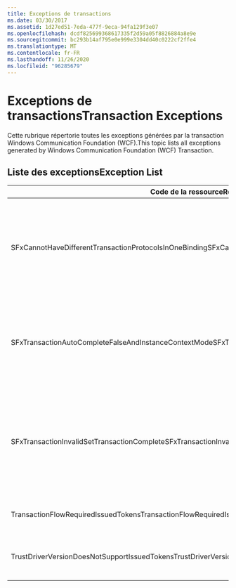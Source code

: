 ```yaml
---
title: Exceptions de transactions
ms.date: 03/30/2017
ms.assetid: 1d27ed51-7eda-477f-9eca-94fa129f3e07
ms.openlocfilehash: dcdf825699368617335f2d59a05f8826884a8e9e
ms.sourcegitcommit: bc293b14af795e0e999e3304dd40c0222cf2ffe4
ms.translationtype: MT
ms.contentlocale: fr-FR
ms.lasthandoff: 11/26/2020
ms.locfileid: "96285679"
---
```

# <a name="transaction-exceptions"></a><span data-ttu-id="1009e-102">Exceptions de transactions</span><span class="sxs-lookup"><span data-stu-id="1009e-102">Transaction Exceptions</span></span>

<span data-ttu-id="1009e-103">Cette rubrique répertorie toutes les exceptions générées par la transaction Windows Communication Foundation (WCF).</span><span class="sxs-lookup"><span data-stu-id="1009e-103">This topic lists all exceptions generated by Windows Communication Foundation (WCF) Transaction.</span></span>  
  
## <a name="exception-list"></a><span data-ttu-id="1009e-104">Liste des exceptions</span><span class="sxs-lookup"><span data-stu-id="1009e-104">Exception List</span></span>  
  
|<span data-ttu-id="1009e-105">Code de la ressource</span><span class="sxs-lookup"><span data-stu-id="1009e-105">Resource Code</span></span>|<span data-ttu-id="1009e-106">Chaîne de la ressource</span><span class="sxs-lookup"><span data-stu-id="1009e-106">Resource String</span></span>|  
|-------------------|---------------------|  
|<span data-ttu-id="1009e-107">SFxCannotHaveDifferentTransactionProtocolsInOneBinding</span><span class="sxs-lookup"><span data-stu-id="1009e-107">SFxCannotHaveDifferentTransactionProtocolsInOneBinding</span></span>|<span data-ttu-id="1009e-108">Les informations de stratégie qui sont importées à partir des métadonnées spécifient des valeurs différentes pour TransactionProtocol au sein des opérations.</span><span class="sxs-lookup"><span data-stu-id="1009e-108">The policy information being imported from metadata specifies different values for TransactionProtocol among the operations.</span></span> <span data-ttu-id="1009e-109">Un seul TransactionProtocol est pris en charge pour chaque point de terminaison.</span><span class="sxs-lookup"><span data-stu-id="1009e-109">Only a single TransactionProtocol for each endpoint is supported.</span></span>|  
|<span data-ttu-id="1009e-110">SFxTransactionAutoCompleteFalseAndInstanceContextMode</span><span class="sxs-lookup"><span data-stu-id="1009e-110">SFxTransactionAutoCompleteFalseAndInstanceContextMode</span></span>|<span data-ttu-id="1009e-111">TransactionAutoComplete ne peut pas avoir la valeur false à moins que la valeur InstanceContextMode du service soit PerSession.</span><span class="sxs-lookup"><span data-stu-id="1009e-111">TransactionAutoComplete cannot be false unless the service's InstanceContextMode is PerSession.</span></span> <span data-ttu-id="1009e-112">Une erreur a été détectée sur l'implémentation de l'opération et du contrat spécifiés.</span><span class="sxs-lookup"><span data-stu-id="1009e-112">An error was found on the implementation of the specified contract and operation.</span></span>|  
|<span data-ttu-id="1009e-113">SFxTransactionInvalidSetTransactionComplete</span><span class="sxs-lookup"><span data-stu-id="1009e-113">SFxTransactionInvalidSetTransactionComplete</span></span>|<span data-ttu-id="1009e-114">OperationContext.SetTransactionComplete peut être appelé dans une opération uniquement lorsque TransactionAutoComplete à la valeur false et TransactionScopeRequired la valeur true.</span><span class="sxs-lookup"><span data-stu-id="1009e-114">OperationContext.SetTransactionComplete can be called in an operation only when TransactionAutoComplete is set to false and TransactionScopeRequired is set to true.</span></span> <span data-ttu-id="1009e-115">Ce scénario n’est pas valide et la transaction en cours est terminée.</span><span class="sxs-lookup"><span data-stu-id="1009e-115">This is an invalid scenario and the current transaction was terminated.</span></span>|  
|<span data-ttu-id="1009e-116">TransactionFlowRequiredIssuedTokens</span><span class="sxs-lookup"><span data-stu-id="1009e-116">TransactionFlowRequiredIssuedTokens</span></span>|<span data-ttu-id="1009e-117">Pour transmettre une transaction, la transmission des jetons émis doit également être prise en charge.</span><span class="sxs-lookup"><span data-stu-id="1009e-117">To flow a transaction, flowing issued tokens must also be supported.</span></span>|  
|<span data-ttu-id="1009e-118">TrustDriverVersionDoesNotSupportIssuedTokens</span><span class="sxs-lookup"><span data-stu-id="1009e-118">TrustDriverVersionDoesNotSupportIssuedTokens</span></span>|<span data-ttu-id="1009e-119">La version de Trust configurée ne prend pas en charge les jetons émis.</span><span class="sxs-lookup"><span data-stu-id="1009e-119">The configured Trust version does not support issued tokens.</span></span> <span data-ttu-id="1009e-120">Utilisez WSTrustFeb2005 ou une version ultérieure.</span><span class="sxs-lookup"><span data-stu-id="1009e-120">Use WSTrustFeb2005 or above.</span></span>|
